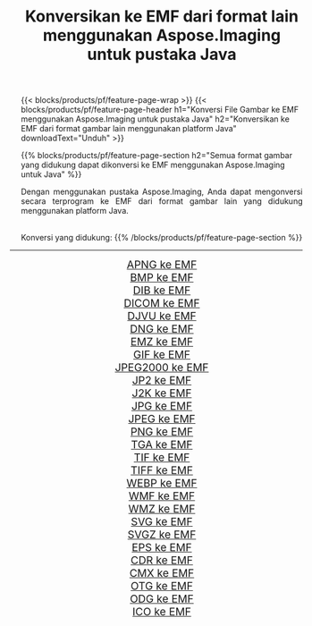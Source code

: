 ﻿---
title: Konversikan ke EMF dari format lain menggunakan Aspose.Imaging untuk pustaka Java 
weight: 3920
url: /id/java/conversion/to/emf/ 
lang: id
langdirlevel: 2
locales: zh-hans,ja,it,ru,de,es,fr,nl,id,lt,pl,pt,vi,tr,ko,zh-hant,ar,hi,th,sv,cs,uk,he
description: Menggunakan Aspose.Imaging Anda dapat mengonversi ke EMF dari format lain menggunakan Java
---

{{< blocks/products/pf/feature-page-wrap >}}
{{< blocks/products/pf/feature-page-header h1="Konversi File Gambar ke EMF menggunakan Aspose.Imaging untuk pustaka Java" h2="Konversikan ke EMF dari format gambar lain menggunakan platform Java" downloadText="Unduh" >}}


{{% blocks/products/pf/feature-page-section  h2="Semua format gambar yang didukung dapat dikonversi ke EMF menggunakan Aspose.Imaging untuk Java" %}}
<p align=justify>Dengan menggunakan pustaka Aspose.Imaging, Anda dapat mengonversi secara terprogram ke EMF dari format gambar lain yang didukung menggunakan platform Java.</p>
<br/>
Konversi yang didukung:
{{% /blocks/products/pf/feature-page-section %}}
<div class="container-fluid productfamilypage bg-gray">
    <div class="convertypes bg-gray agp-content section">
        <div class="container">
		<hr style="margin-left:-20px;"/>
		<div class="row other-converters" style="gap: 10px;font-size: 19px;text-align:center;">
		    <div class='col-md-2 other-converter remove-lp remove-rp'><a href="/imaging/id/java/conversion/apng-to-emf/" style="padding:15px;">APNG ke EMF</a></div>
<div class='col-md-2 other-converter remove-lp remove-rp'><a href="/imaging/id/java/conversion/bmp-to-emf/" style="padding:15px;">BMP ke EMF</a></div>
<div class='col-md-2 other-converter remove-lp remove-rp'><a href="/imaging/id/java/conversion/dib-to-emf/" style="padding:15px;">DIB ke EMF</a></div>
<div class='col-md-2 other-converter remove-lp remove-rp'><a href="/imaging/id/java/conversion/dicom-to-emf/" style="padding:15px;">DICOM ke EMF</a></div>
<div class='col-md-2 other-converter remove-lp remove-rp'><a href="/imaging/id/java/conversion/djvu-to-emf/" style="padding:15px;">DJVU ke EMF</a></div>
<div class='col-md-2 other-converter remove-lp remove-rp'><a href="/imaging/id/java/conversion/dng-to-emf/" style="padding:15px;">DNG ke EMF</a></div>
<div class='col-md-2 other-converter remove-lp remove-rp'><a href="/imaging/id/java/conversion/emz-to-emf/" style="padding:15px;">EMZ ke EMF</a></div>
<div class='col-md-2 other-converter remove-lp remove-rp'><a href="/imaging/id/java/conversion/gif-to-emf/" style="padding:15px;">GIF ke EMF</a></div>
<div class='col-md-2 other-converter remove-lp remove-rp'><a href="/imaging/id/java/conversion/jpeg2000-to-emf/" style="padding:15px;">JPEG2000 ke EMF</a></div>
<div class='col-md-2 other-converter remove-lp remove-rp'><a href="/imaging/id/java/conversion/jp2-to-emf/" style="padding:15px;">JP2 ke EMF</a></div>
<div class='col-md-2 other-converter remove-lp remove-rp'><a href="/imaging/id/java/conversion/j2k-to-emf/" style="padding:15px;">J2K ke EMF</a></div>
<div class='col-md-2 other-converter remove-lp remove-rp'><a href="/imaging/id/java/conversion/jpg-to-emf/" style="padding:15px;">JPG ke EMF</a></div>
<div class='col-md-2 other-converter remove-lp remove-rp'><a href="/imaging/id/java/conversion/jpeg-to-emf/" style="padding:15px;">JPEG ke EMF</a></div>
<div class='col-md-2 other-converter remove-lp remove-rp'><a href="/imaging/id/java/conversion/png-to-emf/" style="padding:15px;">PNG ke EMF</a></div>
<div class='col-md-2 other-converter remove-lp remove-rp'><a href="/imaging/id/java/conversion/tga-to-emf/" style="padding:15px;">TGA ke EMF</a></div>
<div class='col-md-2 other-converter remove-lp remove-rp'><a href="/imaging/id/java/conversion/tif-to-emf/" style="padding:15px;">TIF ke EMF</a></div>
<div class='col-md-2 other-converter remove-lp remove-rp'><a href="/imaging/id/java/conversion/tiff-to-emf/" style="padding:15px;">TIFF ke EMF</a></div>
<div class='col-md-2 other-converter remove-lp remove-rp'><a href="/imaging/id/java/conversion/webp-to-emf/" style="padding:15px;">WEBP ke EMF</a></div>
<div class='col-md-2 other-converter remove-lp remove-rp'><a href="/imaging/id/java/conversion/wmf-to-emf/" style="padding:15px;">WMF ke EMF</a></div>
<div class='col-md-2 other-converter remove-lp remove-rp'><a href="/imaging/id/java/conversion/wmz-to-emf/" style="padding:15px;">WMZ ke EMF</a></div>
<div class='col-md-2 other-converter remove-lp remove-rp'><a href="/imaging/id/java/conversion/svg-to-emf/" style="padding:15px;">SVG ke EMF</a></div>
<div class='col-md-2 other-converter remove-lp remove-rp'><a href="/imaging/id/java/conversion/svgz-to-emf/" style="padding:15px;">SVGZ ke EMF</a></div>
<div class='col-md-2 other-converter remove-lp remove-rp'><a href="/imaging/id/java/conversion/eps-to-emf/" style="padding:15px;">EPS ke EMF</a></div>
<div class='col-md-2 other-converter remove-lp remove-rp'><a href="/imaging/id/java/conversion/cdr-to-emf/" style="padding:15px;">CDR ke EMF</a></div>
<div class='col-md-2 other-converter remove-lp remove-rp'><a href="/imaging/id/java/conversion/cmx-to-emf/" style="padding:15px;">CMX ke EMF</a></div>
<div class='col-md-2 other-converter remove-lp remove-rp'><a href="/imaging/id/java/conversion/otg-to-emf/" style="padding:15px;">OTG ke EMF</a></div>
<div class='col-md-2 other-converter remove-lp remove-rp'><a href="/imaging/id/java/conversion/odg-to-emf/" style="padding:15px;">ODG ke EMF</a></div>
<div class='col-md-2 other-converter remove-lp remove-rp'><a href="/imaging/id/java/conversion/ico-to-emf/" style="padding:15px;">ICO ke EMF</a></div>
                </div>
        </div>
    </div>
</div>
<br/>

